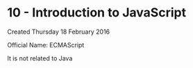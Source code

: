 # 10 - Introduction to JavaScript
Created Thursday 18 February 2016

Official Name: ECMAScript

It is not related to Java



